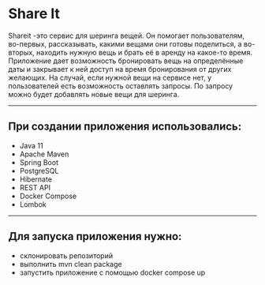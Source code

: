 # Share It
<p>Shareit -это сервис для шеринга вещей. Он помогает пользователям, во-первых, рассказывать, какими вещами они готовы поделиться, а во-вторых, находить нужную вещь и брать её в аренду на какое-то время. 
Приложение дает возможность бронировать вещь на определённые даты и закрывает к ней доступ на время бронирования от других желающих. На случай, если нужной вещи на сервисе нет, у пользователей есть возможность оставлять запросы. По запросу можно будет добавлять новые вещи для шеринга.
</p>

---

## При создании приложения использовались:
* Java 11
* Apache Maven
* Spring Boot
* PostgreSQL
* Hibernate
* REST API
* Docker Compose
* Lombok

---

## Для запуска приложения нужно:
* склонировать репозиторий
* выполнить mvn clean package
* запустить приложение с помощью docker compose up
